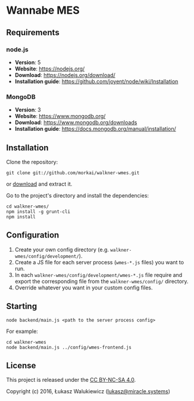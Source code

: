 # Wannabe MES

## Requirements

### node.js

  * __Version__: 5
  * __Website__: https://nodejs.org/
  * __Download__: https://nodejs.org/download/
  * __Installation guide__: https://github.com/joyent/node/wiki/Installation

### MongoDB

  * __Version__: 3
  * __Website__: https://www.mongodb.org/
  * __Download__: https://www.mongodb.org/downloads
  * __Installation guide__: https://docs.mongodb.org/manual/installation/

## Installation

Clone the repository:

```
git clone git://github.com/morkai/walkner-wmes.git
```

or [download](https://github.com/morkai/walkner-wmes/zipball/master)
and extract it.

Go to the project's directory and install the dependencies:

```
cd walkner-wmes/
npm install -g grunt-cli
npm install
```

## Configuration

1. Create your own config directory (e.g. `walkner-wmes/config/development/`).
2. Create a JS file for each server process (`wmes-*.js` files) you want to run.
3. In each `walkner-wmes/config/development/wmes-*.js` file require and export the corresponding file from
   the `walkner-wmes/config/` directory.
4. Override whatever you want in your custom config files.

## Starting

```
node backend/main.js <path to the server process config>
```

For example:

```
cd walkner-wmes
node backend/main.js ../config/wmes-frontend.js
```

## License

This project is released under the [CC BY-NC-SA 4.0](https://raw.github.com/morkai/walkner-wmes/master/license.md).

Copyright (c) 2016, Łukasz Walukiewicz (lukasz@miracle.systems)
